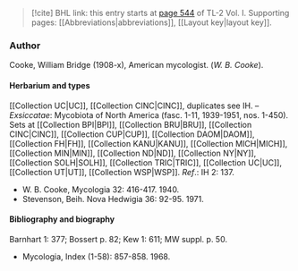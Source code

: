 > [!cite] BHL link: this entry starts at [page 544](https://www.biodiversitylibrary.org/item/103414#page/592/mode/1up) of TL-2 Vol. I.
> Supporting pages: [[Abbreviations|abbreviations]], [[Layout key|layout key]].

### Author

Cooke, William Bridge (1908-x), American mycologist. (*W. B. Cooke*).

#### Herbarium and types

[[Collection UC|UC]], [[Collection CINC|CINC]], duplicates see IH. – *Exsiccatae*: Mycobiota of North America (fasc. 1-11, 1939-1951, nos. 1-450). Sets at [[Collection BPI|BPI]], [[Collection BRU|BRU]], [[Collection CINC|CINC]], [[Collection CUP|CUP]], [[Collection DAOM|DAOM]], [[Collection FH|FH]], [[Collection KANU|KANU]], [[Collection MICH|MICH]], [[Collection MIN|MIN]], [[Collection ND|ND]], [[Collection NY|NY]], [[Collection SOLH|SOLH]], [[Collection TRIC|TRIC]], [[Collection UC|UC]], [[Collection UT|UT]], [[Collection WSP|WSP]].
*Ref*.: IH 2: 137.
- W. B. Cooke, Mycologia 32: 416-417. 1940.
- Stevenson, Beih. Nova Hedwigia 36: 92-95. 1971.

#### Bibliography and biography

Barnhart 1: 377; Bossert p. 82; Kew 1: 611; MW suppl. p. 50.
- Mycologia, Index (1-58): 857-858. 1968.

